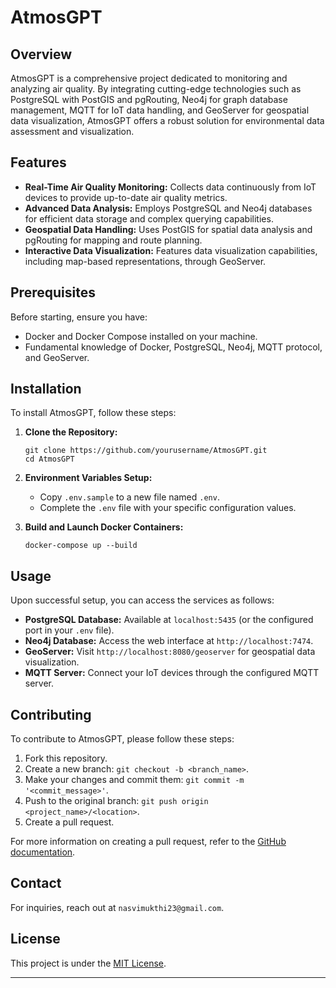
# AtmosGPT

## Overview

AtmosGPT is a comprehensive project dedicated to monitoring and analyzing air quality. By integrating cutting-edge technologies such as PostgreSQL with PostGIS and pgRouting, Neo4j for graph database management, MQTT for IoT data handling, and GeoServer for geospatial data visualization, AtmosGPT offers a robust solution for environmental data assessment and visualization.

## Features

- **Real-Time Air Quality Monitoring:** Collects data continuously from IoT devices to provide up-to-date air quality metrics.
- **Advanced Data Analysis:** Employs PostgreSQL and Neo4j databases for efficient data storage and complex querying capabilities.
- **Geospatial Data Handling:** Uses PostGIS for spatial data analysis and pgRouting for mapping and route planning.
- **Interactive Data Visualization:** Features data visualization capabilities, including map-based representations, through GeoServer.

## Prerequisites

Before starting, ensure you have:
- Docker and Docker Compose installed on your machine.
- Fundamental knowledge of Docker, PostgreSQL, Neo4j, MQTT protocol, and GeoServer.

## Installation

To install AtmosGPT, follow these steps:

1. **Clone the Repository:**
   ```
   git clone https://github.com/yourusername/AtmosGPT.git
   cd AtmosGPT
   ```

2. **Environment Variables Setup:**
   - Copy `.env.sample` to a new file named `.env`.
   - Complete the `.env` file with your specific configuration values.

3. **Build and Launch Docker Containers:**
   ```
   docker-compose up --build
   ```

## Usage

Upon successful setup, you can access the services as follows:

- **PostgreSQL Database:** Available at `localhost:5435` (or the configured port in your `.env` file).
- **Neo4j Database:** Access the web interface at `http://localhost:7474`.
- **GeoServer:** Visit `http://localhost:8080/geoserver` for geospatial data visualization.
- **MQTT Server:** Connect your IoT devices through the configured MQTT server.

## Contributing

To contribute to AtmosGPT, please follow these steps:

1. Fork this repository.
2. Create a new branch: `git checkout -b <branch_name>`.
3. Make your changes and commit them: `git commit -m '<commit_message>'`.
4. Push to the original branch: `git push origin <project_name>/<location>`.
5. Create a pull request.

For more information on creating a pull request, refer to the [GitHub documentation](https://help.github.com/articles/creating-a-pull-request/).


## Contact

For inquiries, reach out at `nasvimukthi23@gmail.com`.

## License

This project is under the [MIT License](<link_to_license>).

---
